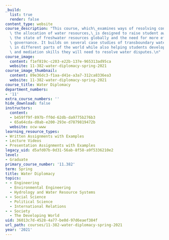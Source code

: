 ```yaml
---
_build:
  list: true
  render: false
content_type: website
course_description: "This course, which\_examines ways of resolving conflicts over\
  \ the allocation of water resources,\_is designed to raise student awareness of\
  \ the state of freshwater resources globally and the need for more effective water\
  \ governance. It builds on several case studies of transboundary water conflicts\
  \ in different parts of the world while also helping students develop the negotiation\
  \ and mediation skills they will need to resolve water disputes.\n"
course_image:
  content: f1ef819c-c203-e22b-137e-965313ad95ca
  website: 11-382-water-diplomacy-spring-2021
course_image_thumbnail:
  content: 89e36dc3-f1aa-d41e-a3a7-312ca8336ea3
  website: 11-382-water-diplomacy-spring-2021
course_title: Water Diplomacy
department_numbers:
- '11'
extra_course_numbers: ''
hide_download: false
instructors:
  content:
  - b459ff9f-897b-ff0d-62db-da9775b276b3
  - 65a64cda-d0ab-e200-293e-d7879819472b
  website: ocw-www
learning_resource_types:
- Written Assignments with Examples
- Lecture Videos
- Presentation Assignments with Examples
legacy_uid: d5afd07b-0d31-56ab-8f58-a9f5336210e2
level:
- Graduate
primary_course_number: '11.382'
term: Spring
title: Water Diplomacy
topics:
- - Engineering
  - Environmental Engineering
  - Hydrology and Water Resource Systems
- - Social Science
  - Political Science
  - International Relations
- - Society
  - The Developing World
uid: 36013c7d-4528-4a77-be0d-97d6eaef384f
url_path: courses/11-382-water-diplomacy-spring-2021
year: '2021'
---
```

